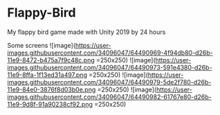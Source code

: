 # Flappy-Bird
My flappy bird game made with Unity 2019 by 24 hours

Some screens
![image](https://user-images.githubusercontent.com/34096047/64490969-4f94db80-d26b-11e9-8472-b475a7f9c48c.png  =250x250)
![image](https://user-images.githubusercontent.com/34096047/64490973-591e4380-d26b-11e9-8ffa-1f13ed31a497.png  =250x250)
![image](https://user-images.githubusercontent.com/34096047/64490979-5de2f780-d26b-11e9-84e0-3876f8d03b0e.png  =250x250)
![image](https://user-images.githubusercontent.com/34096047/64490982-61767e80-d26b-11e9-9d8f-91a90238cf92.png  =250x250)
